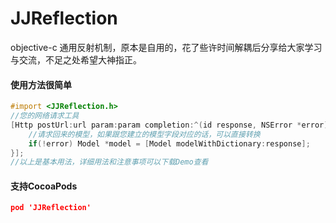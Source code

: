 # JJReflection
objective-c 通用反射机制，原本是自用的，花了些许时间解耦后分享给大家学习与交流，不足之处希望大神指正。

#### 使用方法很简单

```objective-c
#import <JJReflection.h>
//您的网络请求工具
[Http postUrl:url param:param completion:^(id response, NSError *error){
	//请求回来的模型，如果跟您建立的模型字段对应的话，可以直接转换
	if(!error) Model *model = [Model modelWithDictionary:response];
}];
//以上是基本用法，详细用法和注意事项可以下载Demo查看
```

#### 支持CocoaPods

```json
pod 'JJReflection'
```

